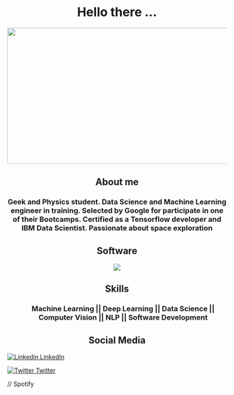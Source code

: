 # <div align="center">Hello there ...</div>

<div align="center"><img src="https://media.tenor.com/QFSdaXEwtBAAAAAC/hello-there-general-kenobi.gif" width="720" height="312" /></div>

## <div align="center">About me</div>
<h3><div align="center">Geek and Physics student. Data Science and Machine
Learning engineer in training. Selected by Google for participate in one of their Bootcamps.
Certified as a Tensorflow developer and IBM Data Scientist. Passionate about space exploration</div></h3>

## <div align="center">Software</div>
<p align="center">
  <a href="https://skillicons.dev">
    <img src="https://skillicons.dev/icons?i=py,tensorflow,pytorch,gcp,c,cpp,cs,git,vscode" />
  </a>
</p>

## <div align="center">Skills</div>

<div align="center">
  <h3>
  <ul>
  Machine Learning  ||  Deep Learning  ||  Data Science  ||  Computer Vision  ||  NLP  ||  Software Development
  </ul>
   </h3>
  </div>


## <div align="center">Social Media</div>

 [![Linkedin](https://i.stack.imgur.com/gVE0j.png) LinkedIn](https://www.linkedin.com/in/fernandodalaiaguilarsanchez)
&nbsp;
 
 [![Twitter](https://i.stack.imgur.com/gVE0j.png) Twitter](https://twitter.com/FerDalai_137?t=jr7ypBtr3ode5oViWDJMSQ&s=03)
&nbsp;

// Spotify
